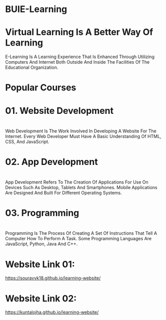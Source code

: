 # BUIE-Learning
#
# Virtual Learning Is A Better Way Of Learning
E-Learning Is A Learning Experience That Is Enhanced Through Utilizing Computers And Internet Both Outside And Inside The Facilities Of The Educational Organization.
#
# Popular Courses
# 01. Website Development
#
Web Development Is The Work Involved In Developing A Website For The Internet.
Every Web Developer Must Have A Basic Understanding Of HTML, CSS, And JavaScript.
#
# 02. App Development
#
App Development Refers To The Creation Of Applications For Use On Devices Such As Desktop, Tablets And Smartphones.
Mobile Applications Are Designed And Built For Different Operating Systems.
#
# 03. Programming
#
Programming Is The Process Of Creating A Set Of Instructions That Tell A Computer How To Perform A Task.
Some Programming Languages Are JavaScript, Python, Java And C++.
#
# Website Link 01:
https://souravvk18.github.io/learning-website/
# Website Link 02:
https://kuntalojha.github.io/learning-website/
